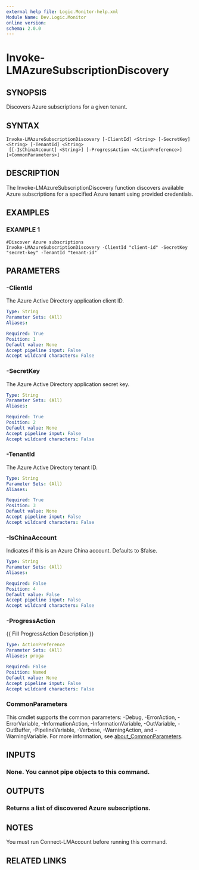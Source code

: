 ```yaml
---
external help file: Logic.Monitor-help.xml
Module Name: Dev.Logic.Monitor
online version:
schema: 2.0.0
---
```


# Invoke-LMAzureSubscriptionDiscovery

## SYNOPSIS
Discovers Azure subscriptions for a given tenant.

## SYNTAX

```
Invoke-LMAzureSubscriptionDiscovery [-ClientId] <String> [-SecretKey] <String> [-TenantId] <String>
 [[-IsChinaAccount] <String>] [-ProgressAction <ActionPreference>] [<CommonParameters>]
```

## DESCRIPTION
The Invoke-LMAzureSubscriptionDiscovery function discovers available Azure subscriptions for a specified Azure tenant using provided credentials.

## EXAMPLES

### EXAMPLE 1
```
#Discover Azure subscriptions
Invoke-LMAzureSubscriptionDiscovery -ClientId "client-id" -SecretKey "secret-key" -TenantId "tenant-id"
```

## PARAMETERS

### -ClientId
The Azure Active Directory application client ID.

```yaml
Type: String
Parameter Sets: (All)
Aliases:

Required: True
Position: 1
Default value: None
Accept pipeline input: False
Accept wildcard characters: False
```

### -SecretKey
The Azure Active Directory application secret key.

```yaml
Type: String
Parameter Sets: (All)
Aliases:

Required: True
Position: 2
Default value: None
Accept pipeline input: False
Accept wildcard characters: False
```

### -TenantId
The Azure Active Directory tenant ID.

```yaml
Type: String
Parameter Sets: (All)
Aliases:

Required: True
Position: 3
Default value: None
Accept pipeline input: False
Accept wildcard characters: False
```

### -IsChinaAccount
Indicates if this is an Azure China account.
Defaults to $false.

```yaml
Type: String
Parameter Sets: (All)
Aliases:

Required: False
Position: 4
Default value: False
Accept pipeline input: False
Accept wildcard characters: False
```

### -ProgressAction
{{ Fill ProgressAction Description }}

```yaml
Type: ActionPreference
Parameter Sets: (All)
Aliases: proga

Required: False
Position: Named
Default value: None
Accept pipeline input: False
Accept wildcard characters: False
```

### CommonParameters
This cmdlet supports the common parameters: -Debug, -ErrorAction, -ErrorVariable, -InformationAction, -InformationVariable, -OutVariable, -OutBuffer, -PipelineVariable, -Verbose, -WarningAction, and -WarningVariable. For more information, see [about_CommonParameters](http://go.microsoft.com/fwlink/?LinkID=113216).

## INPUTS

### None. You cannot pipe objects to this command.
## OUTPUTS

### Returns a list of discovered Azure subscriptions.
## NOTES
You must run Connect-LMAccount before running this command.

## RELATED LINKS
